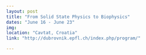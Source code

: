 ```yaml
---
layout: post
title: "From Solid State Physics to Biophysics"
dates: "June 16 - June 23"
img: 
location: "Cavtat, Croatia"
link: "http://dubrovnik.epfl.ch/index.php/program/"

---
```

